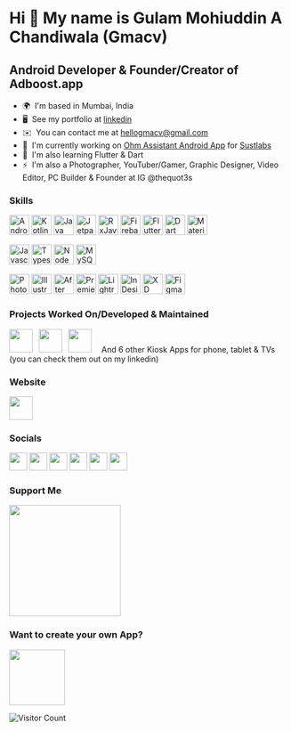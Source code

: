 Hi 👋 My name is Gulam Mohiuddin A Chandiwala (Gmacv)
=====================================================

Android Developer & Founder/Creator of Adboost.app
--------------------------------------------------

* 🌍  I'm based in Mumbai, India
* 🖥️  See my portfolio at [linkedin](http://www.linkedin.com/in/gmacv/)
* ✉️  You can contact me at [hellogmacv@gmail.com](mailto:hellogmacv@gmail.com)
* 🚀  I'm currently working on [Ohm Assistant Android App](http://play.google.com/store/apps/details?id=com.sustlabs.ohmassistant&hl=en) for [Sustlabs](https://www.sustlabs.com/about)
* 🧠  I'm also learning Flutter & Dart
* ⚡  I'm also a Photographer, YouTuber/Gamer, Graphic Designer, Video Editor, PC Builder & Founder at IG @thequot3s

### Skills

<p align="left">
<a href="https://developer.android.com/" target="_blank" rel="noreferrer"><img src="https://i.imgur.com/B54rVLO.png" width="36" height="36" alt="Android" /></a>
<a href="https://kotlinlang.org/" target="_blank" rel="noreferrer"><img src="https://i.imgur.com/5lDxOC4.png" width="36" height="36" alt="Kotlin" /></a>
<a href="https://www.oracle.com/java/" target="_blank" rel="noreferrer"><img src="https://raw.githubusercontent.com/danielcranney/readme-generator/main/public/icons/skills/java-colored.svg" width="36" height="36" alt="Java" /></a>
<a href="https://developer.android.com/jetpack" target="_blank" rel="noreferrer"><img src="https://i.imgur.com/i6B7x08.png" width="36" height="36" alt="Jetpack" /></a>
<a href="https://reactivex.io/" target="_blank" rel="noreferrer"><img src="https://i.imgur.com/GGHiHQx.png" width="36" height="36" alt="RxJava" /></a>
<a href="https://firebase.google.com/" target="_blank" rel="noreferrer"><img src="https://raw.githubusercontent.com/danielcranney/readme-generator/main/public/icons/skills/firebase-colored.svg" width="36" height="36" alt="Firebase" /></a>
<a href="https://flutter.dev/" target="_blank" rel="noreferrer"><img src="https://raw.githubusercontent.com/danielcranney/readme-generator/main/public/icons/skills/flutter-colored.svg" width="36" height="36" alt="Flutter" /></a>
<a href="https://dart.dev/" target="_blank" rel="noreferrer"><img src="https://raw.githubusercontent.com/danielcranney/readme-generator/main/public/icons/skills/dart-colored.svg" width="36" height="36" alt="Dart" /></a>
<a href="https://material.io/design" target="_blank" rel="noreferrer"><img src="https://i.imgur.com/RH1hu0E.png" width="36" height="36" alt="Material Design" /></a>
</p>
<p align="left">
<a href="https://developer.mozilla.org/en-US/docs/Web/JavaScript" target="_blank" rel="noreferrer"><img src="https://raw.githubusercontent.com/danielcranney/readme-generator/main/public/icons/skills/javascript-colored.svg" width="36" height="36" alt="Javascript" /></a>
<a href="https://www.typescriptlang.org/" target="_blank" rel="noreferrer"><img src="https://raw.githubusercontent.com/danielcranney/readme-generator/main/public/icons/skills/typescript-colored.svg" width="36" height="36" alt="Typescript" /></a>
<a href="https://nodejs.org/en/" target="_blank" rel="noreferrer"><img src="https://raw.githubusercontent.com/danielcranney/readme-generator/main/public/icons/skills/nodejs-colored.svg" width="36" height="36" alt="NodeJS" /></a>
<a href="https://www.mysql.com/" target="_blank" rel="noreferrer"><img src="https://raw.githubusercontent.com/danielcranney/readme-generator/main/public/icons/skills/mysql-colored.svg" width="36" height="36" alt="MySQL" /></a>
</p>
<p align="left">
<a href="https://www.adobe.com/uk/products/photoshop.html" target="_blank" rel="noreferrer"><img src="https://i.imgur.com/0Qx04St.png" width="36" height="36" alt="Photoshop" /></a>
<a href="adobe.com/uk/products/illustrator.html" target="_blank" rel="noreferrer"><img src="https://i.imgur.com/aBNaEUB.png" width="36" height="36" alt="Illustrator" /></a>
<a href="https://www.adobe.com/uk/products/aftereffects.html" target="_blank" rel="noreferrer"><img src="https://i.imgur.com/ItQ7tqq.png" width="36" height="36" alt="After Effects" /></a>
<a href="https://www.adobe.com/uk/products/premiere.html" target="_blank" rel="noreferrer"><img src="https://i.imgur.com/Q6IYyhr.png" width="36" height="36" alt="Premiere Pro" /></a>
<a href="https://www.adobe.com/uk/products/photoshop-lightroom.html" target="_blank" rel="noreferrer"><img src="https://i.imgur.com/Un9ETlk.png" width="36" height="36" alt="Lightroom" /></a>
<a href="https://www.adobe.com/uk/products/indesign.html" target="_blank" rel="noreferrer"><img src="https://i.imgur.com/9dALMDo.png" width="36" height="36" alt="InDesign" /></a>
<a href="https://www.adobe.com/uk/products/xd.html" target="_blank" rel="noreferrer"><img src="https://i.imgur.com/ZLUwjUg.png" width="36" height="36" alt="XD" /></a>
<a href="https://www.figma.com/" target="_blank" rel="noreferrer"><img src="https://raw.githubusercontent.com/danielcranney/readme-generator/main/public/icons/skills/figma-colored.svg" width="36" height="36" alt="Figma" /></a>
</p>

### Projects Worked On/Developed & Maintained

<p align="left"> 
<a href="https://www.adboost.app/"><img src="https://i.imgur.com/0jywu8B.png" width="42" /></a>
  &ensp;<a href="http://play.google.com/store/apps/details?id=com.sustlabs.ohmassistant&hl=en"><img src="https://i.imgur.com/CNX0wrx.png" width="42" /></a>  
  &ensp;<a href="https://play.google.com/store/apps/details?id=inspireone.mastero&hl=en&gl=US"><img src="https://i.imgur.com/ww5tIgf.png" width="42" /></a>
  &ensp;&ensp;And 6 other Kiosk Apps for phone, tablet & TVs (you can check them out on my linkedin)
</p>

### Website
<p align="left"> <a href="https://www.gmacv.com" target="_blank" rel="noreferrer"><img src="https://i.imgur.com/rcT9S6M.png" width="42" height="42" /></a></p>

### Socials

<p align="left">
  <a href="https://www.github.com/gmacdev" target="_blank" rel="noreferrer"><img src="https://i.imgur.com/P9Y3UeA.png" width="32" height="32" /></a>
  <a href="https://gitlab.com/gulam.chandiwala" target="_blank" rel="noreferrer"><img src="https://i.imgur.com/A6pW4l4.png" width="32" height="32" /></a>  
  <a href="https://www.linkedin.com/in/gmacv" target="_blank" rel="noreferrer"><img src="https://raw.githubusercontent.com/danielcranney/readme-generator/main/public/icons/socials/linkedin.svg" width="32" height="32" /></a>
  <a href="https://www.stackoverflow.com/users/7118726" target="_blank" rel="noreferrer"><img src="https://raw.githubusercontent.com/danielcranney/readme-generator/main/public/icons/socials/stackoverflow.svg" width="32" height="32" /></a> <a href="https://www.twitter.com/gmaxgo" target="_blank" rel="noreferrer"><img src="https://raw.githubusercontent.com/danielcranney/readme-generator/main/public/icons/socials/twitter.svg" width="32" height="32" /></a>
  <a href="http://www.instagram.com/gmaxgo" target="_blank" rel="noreferrer"><img src="https://raw.githubusercontent.com/danielcranney/readme-generator/main/public/icons/socials/instagram.svg" width="32" height="32" /></a>
</p>

### Support Me

<a href="https://www.buymeacoffee.com/gmacv"><img src="https://i.imgur.com/dZzCcuP.png" width="200" /></a>

### Want to create your own App?

<a href="https://www.gmacv.com/make-android-app"><img src="https://i.imgur.com/z7Ls7qO.png" width="100"  /></a>

![Visitor Count](https://profile-counter.glitch.me/gmacdev/count.svg)
